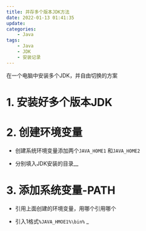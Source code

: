 ```yaml
---
title: 并存多个版本JDK方法
date: 2022-01-13 01:41:35
update:
categories: 
    - Java
tags:
    - Java
    - JDK
    - 安装记录
---
```


在一个电脑中安装多个JDK，并自由切换的方案

<!-- more -->

# 1.  安装好多个版本JDK

# 2.  创建环境变量

- 创建系统环境变量添加两个`JAVA_HOME1` 和`JAVA_HOME2`

- 分别填入JDK安装的目录__

# 3. 添加系统变量-PATH

- 引用上面创建的环境变量，用哪个引用哪个

- 引入1格式`%JAVA_HMOE1%\bin%`  _
